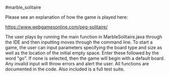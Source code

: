 #marble_solitaire

Please see an explanation of how the game is played here:

https://www.webgamesonline.com/peg-solitaire/

The user plays by running the main function in MarbleSolitaire.java through the IDE and then inputting moves through the command line. To start a game, the user can input parameters specifying the board type and size as well as the location of the initial empty space. Enter these followed by the word "go". If none is selected, then the game will begin with a default board. Any invalid input will throw errors and alert the user. All functions are documented in the code. Also included is a full test suite.
